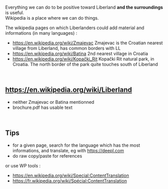 
Everything we can do to be positive toward Liberland <b>and the surroundings</b> is useful.  
Wikipedia is a place where we can do things.

The wikipedia pages on which Liberlanders could add material and informations (in many languages) :
* https://en.wikipedia.org/wiki/Zmajevac Zmajevac is the Croatian nearest village from Liberland, has common borders with LL
* https://en.wikipedia.org/wiki/Batina 2nd nearest village in Croatia
* https://en.wikipedia.org/wiki/Kopački_Rit Kopački Rit natural park, in Croatia. The north border of the park quite touches south of Liberland
<br>

https://en.wikipedia.org/wiki/Liberland
---------------------------------------
* neither Zmajevac or Batina mentionned
* brochure.pdf has usable text
<br>

Tips
----
* for a given page, search for the language which has the most informations, and translate, eg with https://deepl.com
* do raw copy/paste for references

or use WP tools :
* https://en.wikipedia.org/wiki/Special:ContentTranslation
* https://fr.wikipedia.org/wiki/Spécial:ContentTranslation

<!--
-->
